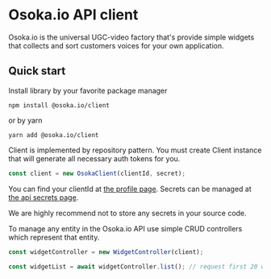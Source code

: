 # Osoka.io API client

Osoka.io is the universal UGC-video factory that's provide simple widgets that collects and 
sort customers voices for your own application.

## Quick start

Install library by your favorite package manager
```shell
npm install @osoka.io/client
```
or by yarn 
```shell
yarn add @osoka.io/client
```

Client is implemented by repository pattern. You must create Client instance that will generate all necessary auth tokens for you.

```typescript
const client = new OsokaClient(clientId, secret);
```
You can find your clientId at [the profile page](https://app.osoka.io/manage/profile). Secrets can be managed at [the api secrets page](https://app.osoka.io/manage/profile/secrets).

We are highly recommend not to store any secrets in your source code.

To manage any entity in the Osoka.io API use simple CRUD controllers which represent that entity.

```typescript
const widgetController = new WidgetController(client);

const widgetList = await widgetController.list(); // request first 20 widgets
```